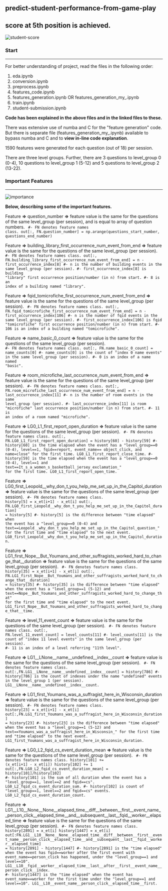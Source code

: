 ## predict-student-performance-from-game-play
## score at 5th position is achieved.
![student-score](https://github.com/bishnarender/predict-student-performance-from-game-play/assets/49610834/6a8219fc-b7d5-46ee-96a0-d56db2a16353)

### Start 
-----
For better understanding of project, read the files in the following order:
1. eda.ipynb 
2. conversion.ipynb
3. preprocess.ipynb
4. features_code.ipynb
5. features_generation.ipynb OR features_generation_my_.ipynb
6. train.ipynb
7. student-submission.ipynb

<b>Code has been explained in the above files and in the linked files to these.</b>

There was extensive use of numba and C for the "feature generation" code. But there is separate file (features_generation_my_.ipynb) available to bypass numba and C and to <b>view in-line code explanation</b>.

1590 features were generated for each question (out of 18) per session.

There are three level groups. Further, there are 3 questions to level_group 0 (0-4), 10 questions to level_group 1 (5-12) and 5 questions to level_group 2 (13-22).

### Important Features
-----
![importance](https://github.com/bishnarender/predict-student-performance-from-game-play/assets/49610834/5cf2e984-1b21-409c-b3ab-dec44b19e47f)

<b>Below, describing some of the important features.</b>

Feature <b>=></b> question_number <b>=></b> feature value is the same for the questions of the same level_group (per session), and is equal to array of question numbers.
<code>
#- FN denotes feature names class.
out[:, FN.question_number] = np.arange(questions_start_number, questions_end_number)
</code>


Feature <b>=></b> building_library_first_occurrence_num_event_from_end <b>=></b> feature value is the same for the questions of the same level_group (per session).
<code>
#- FN denotes feature names class.
out[:, FN.building_library_first_occurrence_num_event_from_end] = n - first_occurrence_index[8]
#- n is the number of building events in the same level_group (per session).
#- first_occurrence_index[8] is building "library" first occurrence position/number (in n) from start.
#- 8 is an index of a building named "library".
</code>

Feature <b>=></b> fqid_tomicrofiche_first_occurrence_num_event_from_end <b>=></b> feature value is the same for the questions of the same level_group (per session).
<code>
#- FN denotes feature names class.
out[:, FN.fqid_tomicrofiche_first_occurrence_num_event_from_end] = n - first_occurrence_index[106]
#- n is the number of fqid events in the same level_group (per session).
#- first_occurrence_index[106] is fqid "tomicrofiche" first occurrence position/number (in n) from start.
#- 106 is an index of a building named "tomicrofiche".
</code>


Feature <b>=></b> name_basic_0_count <b>=></b> feature value is the same for the questions of the same level_group (per session).
<code>
#- FN denotes feature names class.
out[:, FN.name_basic_0_count] = name_counts[0]
#- name_counts[0] is the count of "index 0 name events" in the same level_group (per session).
#- 0 is an index of a name named "basic".
</code>


Feature <b>=></b> room_microfiche_last_occurrence_num_event_from_end <b>=></b> feature value is the same for the questions of the same level_group (per session).
<code>
#- FN denotes feature names class.
out[:, FN.room_microfiche_last_occurrence_num_event_from_end] = n - last_occurrence_index[11]
#- n is the number of room events in the same level_group (per session).
#- last_occurrence_index[11] is room "microfiche" last occurrence position/number (in n) from start.
#- 11 is an index of a room named "microfiche".
</code>


Feature <b>=></b> LG0_L1_first_report_open_duration <b>=></b> feature value is the same for the questions of the same level_group (per session).
<code>
#- FN denotes feature names class.
out[:, FN.LG0_L1_first_report_open_duration] = history[60] - history[59]
#- history[60] is the time elapsed when the event has a "level_group==0 (0-4), level==1, fqid==report, event_name== object_click, and  name=close" for the first time. LG0_L1_first_report_close_time.
#- history[59] is the time elapsed when the event has a "level_group==0 (0-4), level==1 and text==It_s_a_women_s_basketball_jersey_exclamation_" for the first time. LG0_L1_first_report_open_time.
</code>


Feature <b>=></b> LG0_first_Leopold__why_don_t_you_help_me_set_up_in_the_Capitol_duration <b>=></b> feature value is the same for the questions of the same level_group (per session).
<code>
#- FN denotes feature names class.
history[5] = x_et[i+1] - x_et[i]
out[:, FN.LG0_first_Leopold__why_don_t_you_help_me_set_up_in_the_Capitol_duration] = history[5]
#- history[5] is the difference between "time elapsed" when the event has a "level_group==0 (0-4) and text==Leopold__why_don_t_you_help_me_set_up_in_the_Capitol_question_" for the first time and "time elapsed" to the next event. LG0_first_Leopold__why_don_t_you_help_me_set_up_in_the_Capitol_duration.
</code>


Feature <b>=></b> LG1_first_Nope__But_Youmans_and_other_suffragists_worked_hard_to_change_that__duration <b>=></b> feature value is the same for the questions of the same level_group (per session).
<code>
#- FN denotes feature names class.
history[35] = x_et[i+1] - x_et[i]
out[:, FN.LG1_first_Nope__But_Youmans_and_other_suffragists_worked_hard_to_change_that__duration] = history[35]
#- history[35] is the difference between "time elapsed" when the event has a "level_group==1 (5-12) and text==Nope__But_Youmans_and_other_suffragists_worked_hard_to_change_that" for the first time and "time elapsed" to the next event. LG1_first_Nope__But_Youmans_and_other_suffragists_worked_hard_to_change_that__time.
</code>


Feature <b>=></b> level_11_event_count <b>=></b> feature value is the same for the questions of the same level_group (per session).
<code>
#- FN denotes feature names class.
out[:, FN.level_11_event_count] = level_counts[11]
#- level_counts[11] is the count of "index 11 level events" in the same level_group (per session).
#- 11 is an index of a level referring "11th level".
</code>


Feature <b>=></b> LG1__LNone__name__undefined__index__count <b>=></b> feature value is the same for the questions of the same level_group (per session).
<code>
#- FN denotes feature names class.
out[:,FN.LG1__LNone__name__undefined__index__count] = history[786]
#- history[786] is the count of indexes under the name "undefined" events in the level_group 1 (per session).
LG1__LNone__name__undefined__index__count.
</code>


Feature <b>=></b> LG1_first_Youmans_was_a_suffragist_here_in_Wisconsin_duration <b>=></b> feature value is the same for the questions of the same level_group (per session).
<code>
#- FN denotes feature names class.
history[23] = x_et[i+1] - x_et[i]
out[:,FN.LG1_first_Youmans_was_a_suffragist_here_in_Wisconsin_duration] = history[23]
#- history[23] is the difference between "time elapsed" when the event has a "level_group==1 (5-12) and text==Youmans_was_a_suffragist_here_in_Wisconsin_" for the first time and "time elapsed" to the next event. LG1_first_Youmans_was_a_suffragist_here_in_Wisconsin_duration.
</code>


Feature <b>=></b> LG0_L2_fqid_cs_event_duration_mean <b>=></b> feature value is the same for the questions of the same level_group (per session).
<code>
#- FN denotes feature names class.
history[101] += (x_et[i+1] - x_et[i])
history[102] += 1
out[:,FN.LG0_L2_fqid_cs_event_duration_mean] = history[101]/history[102]
#- history[101] is the sum of all duration when the event has a "level_group==1, level==2 and fqid==cs". LG0_L2_fqid_cs_event_duration_sum.
#- history[102] is count of "level_group==1, level==2 and fqid==cs" events. LG0_L2_fqid_cs_event_duration_count.
</code>


Feature <b>=></b> LG1__L10__None__None__elapsed_time__diff__between__first__event_name__person_click__elapsed_time__and__subsequent__last__fqid__worker__elapsed_time <b>=></b> feature value is the same for the questions of the same level_group (per session).
<code>
#- FN denotes feature names class.
history[2891] = x_et[i]
history[1447] = x_et[i]
out[:FN.LG1__L10__None__None__elapsed_time__diff__between__first__event_name__person_click__elapsed_time__and__subsequent__last__fqid__worker__elapsed_time] = history[2891] - history[1447]
#- history[2891] is the "time elapsed" when the event has fqid==worker after the first event with event_name==person_click has happened, under the "level_group==1 and level==10". LG1__L10__fqid__worker__elapsed_time__last__after__first__event_name__person_click__index.
#- history[1447] is the "time elapsed" when the event has event_name==worker for the first time under the "level_group==1 and level==10". LG1__L10__event_name__person_click__elapsed_time__first.
</code>

